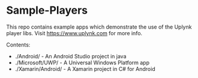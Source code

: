 # Sample-Players

This repo contains example apps which demonstrate the use of the Uplynk player libs. Visit https://www.uplynk.com for more info.

Contents:
* ./Android/ - An Android Studio project in java
* ./Microsoft/UWP/ - A Universal Windows Platform app
* ./Xamarin/Android/ - A Xamarin project in C# for Android
